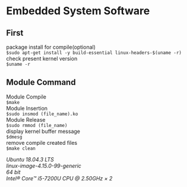 # Embedded System Software

## First <br>
package install for compile(optional) <br>
``` $sudo apt-get install -y build-essential linux-headers-$(uname -r) ``` <br>
check present kernel version <br>
``` $uname -r ``` <br>
## Module Command <br>
Module Compile <br>
``` $make ``` <br>
Module Insertion <br>
``` $sudo insmod (file_name).ko ``` <br>
Module Release <br>
``` $sudo rmmod (file_name) ``` <br>
display kernel buffer message <br>
``` $dmesg ``` <br>
remove compile created files <br>
``` $make clean ``` <br>

*Ubuntu 18.04.3 LTS* <br>
*linux-image-4.15.0-99-generic* <br>
*64 bit* <br>
*Intel® Core™ i5-7200U CPU @ 2.50GHz × 2* <br>
